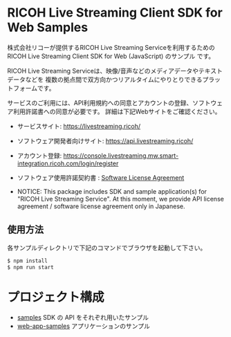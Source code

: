 # RICOH Live Streaming Client SDK for Web Samples

株式会社リコーが提供するRICOH Live Streaming Serviceを利用するためのRICOH Live Streaming Client SDK for Web (JavaScript) のサンプル です。

RICOH Live Streaming Serviceは、映像/音声などのメディアデータやテキストデータなどを
複数の拠点間で双方向かつリアルタイムにやりとりできるプラットフォームです。

サービスのご利用には、API利用規約への同意とアカウントの登録、ソフトウェア利用許諾書への同意が必要です。
詳細は下記Webサイトをご確認ください。

* サービスサイト: https://livestreaming.ricoh/
* ソフトウェア開発者向けサイト: https://api.livestreaming.ricoh/
* アカウント登録: https://console.livestreaming.mw.smart-integration.ricoh.com/login/register
* ソフトウェア使用許諾契約書 : [Software License Agreement](SoftwareLicenseAgreement.txt)

* NOTICE: This package includes SDK and sample application(s) for "RICOH Live Streaming Service".
At this moment, we provide API license agreement / software license agreement only in Japanese.

## 使用方法

各サンプルディレクトリで下記のコマンドでブラウザを起動して下さい。

```sh
$ npm install
$ npm run start
```

# プロジェクト構成

* [samples](samples) SDK の API をそれぞれ用いたサンプル
* [web-app-samples](web-app-samples) アプリケーションのサンプル